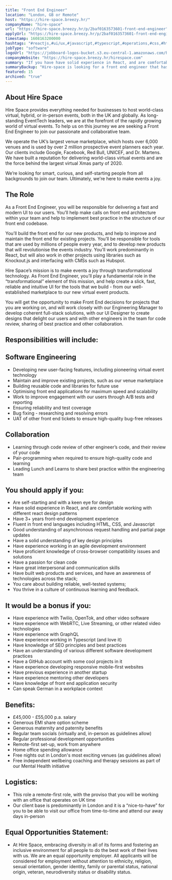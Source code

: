```yaml
---
title: "Front End Engineer"
location: "London, GB or Remote"
host: "https://hire-space.breezy.hr/"
companyName: "hire-space"
url: "https://hire-space.breezy.hr/p/2baf0163573601-front-end-engineer"
applyUrl: "https://hire-space.breezy.hr/p/2baf0163573601-front-end-engineer/apply"
timestamp: 1608163200000
hashtags: "#reactjs,#ui/ux,#javascript,#typescript,#operations,#css,#html,#twilio,#graphql,#webrtc"
jobType: "software"
logoUrl: "https://jobboard-logos-bucket.s3.eu-central-1.amazonaws.com/hire-space"
companyWebsite: "https://hire-space.breezy.hr/hirespace.com"
summary: "If you have have solid experience in React, and are comfortable working with different react design patterns, consider applying to Hire-space's job post for a new front end engineer."
summaryBackup: "Hire-space is looking for a front end engineer that has experience in: #reactjs, #ui/ux, #javascript."
featured: 15
archived: "true"
---
```


## About Hire Space

Hire Space provides everything needed for businesses to host world-class virtual, hybrid, or in-person events, both in the UK and globally. As long-standing EventTech leaders, we are at the forefront of the rapidly growing world of virtual events. To help us on this journey we are seeking a Front End Engineer to join our passionate and collaborative team.

We operate the UK’s largest venue marketplace, which hosts over 6,000 venues and is used by over 2 million prospective event planners each year. Our clients include Google, Facebook, Red Bull, UNICEF, and Dr. Martens. We have built a reputation for delivering world-class virtual events and are the force behind the largest virtual Xmas party of 2020.

We’re looking for smart, curious, and self-starting people from all backgrounds to join our team. Ultimately, we're here to make events a joy.

## The Role

As a Front End Engineer, you will be responsible for delivering a fast and modern UI to our users. You’ll help make calls on front end architecture within your team and help to implement best practice in the structure of our front end codebase.

You’ll build the front end for our new products, and help to improve and maintain the front end for existing projects. You’ll be responsible for tools that are used by millions of people every year, and to develop new products that will revolutionise the events industry. You’ll work predominantly in React, but will also work in other projects using libraries such as Knockout.js and interfacing with CMSs such as Hubspot.

Hire Space’s mission is to make events a joy through transformational technology. As Front End Engineer, you’ll play a fundamental role in the “transformational” element of this mission, and help create a slick, fast, reliable and intuitive UI for the tools that we build - from our well-established marketplace to our new virtual event products.

You will get the opportunity to make Front End decisions for projects that you are working on, and will work closely with our Engineering Manager to develop coherent full-stack solutions, with our UI Designer to create designs that delight our users and with other engineers in the team for code review, sharing of best practice and other collaboration.

## Responsibilities will include:

## Software Engineering

*   Developing new user-facing features, including pioneering virtual event technology
*   Maintain and improve existing projects, such as our venue marketplace
*   Building reusable code and libraries for future use
*   Optimising front end applications for maximum speed and scalability
*   Work to improve engagement with our users through A/B tests and reporting
*   Ensuring reliability and test coverage
*   Bug fixing - researching and resolving errors
*   UAT of other front end tickets to ensure high-quality bug-free releases

## Collaboration

*   Learning through code review of other engineer’s code, and their review of your code
*   Pair-programming when required to ensure high-quality code and learning
*   Leading Lunch and Learns to share best practice within the engineering team

## You should apply if you:

*   Are self-starting and with a keen eye for design
*   Have solid experience in React, and are comfortable working with different react design patterns
*   Have 3+ years front-end development experience
*   Fluent in front end languages including HTML, CSS, and Javascript
*   Good understanding of asynchronous request handling and partial page updates
*   Have a solid understanding of key design principles
*   Have experience working in an agile development environment
*   Have proficient knowledge of cross-browser compatibility issues and solutions
*   Have a passion for clean code
*   Have great interpersonal and communication skills
*   Have built web products and services, and have an awareness of technologies across the stack;
*   You care about building reliable, well-tested systems;
*   You thrive in a culture of continuous learning and feedback.

## It would be a bonus if you:

*   Have experience with Twilio, OpenTok, and other video software
*   Have experience with WebRTC, Live Streaming, or other related video technologies
*   Have experience with GraphQL
*   Have experience working in Typescript (and love it)
*   Have knowledge of SEO principles and best practices
*   Have an understanding of various different software development practices
*   Have a GitHub account with some cool projects in it
*   Have experience developing responsive mobile-first websites
*   Have previous experience in another startup
*   Have experience mentoring other developers
*   Have knowledge of front end application security
*   Can speak German in a workplace context

## Benefits:

*   £45,000 - £55,000 p.a. salary
*   Generous EMI share option scheme
*   Generous maternity and paternity benefits
*   Regular team socials (virtually and, in-person as guidelines allow)
*   Regular professional development opportunities
*   Remote-first set-up, work from anywhere
*   Home office spending allowance
*   Free nights out in London's most exciting venues (as guidelines allow)
*   Free independent wellbeing coaching and therapy sessions as part of our Mental Health initiative

## Logistics:

*   This role a remote-first role, with the proviso that you will be working with an office that operates on UK time
*   Our client base is predominantly in London and it is a “nice-to-have” for you to be able to visit our office from time-to-time and attend our away days in-person

## Equal Opportunities Statement:

*   At Hire Space, embracing diversity in all of its forms and fostering an inclusive environment for all people to do the best work of their lives with us. We are an equal opportunity employer. All applicants will be considered for employment without attention to ethnicity, religion, sexual orientation, gender identity, family or parental status, national origin, veteran, neurodiversity status or disability status.
